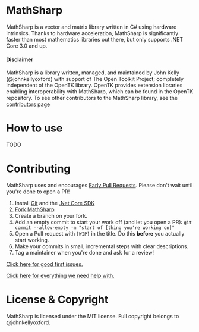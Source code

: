 # MathSharp
MathSharp is a vector and matrix library written in C# using hardware intrinsics. Thanks to hardware acceleration, MathSharp is significantly faster than most mathematics libraries out there, but only supports .NET Core 3.0 and up.

#### Disclaimer
MathSharp is a library written, managed, and maintained by John Kelly (@johnkellyoxford) with support of The Open Toolkit Project; completely independent of the OpenTK library. OpenTK provides extension libraries enabling interoperability with MathSharp, which can be found in the OpenTK repository. To see other contributors to the MathSharp library, see the [contributors page](https://github.com/opentk/MathSharp/contributors)

# How to use
TODO

# Contributing

MathSharp uses and encourages [Early Pull Requests](https://medium.com/practical-blend/pull-request-first-f6bb667a9b6). Please don't wait until you're done to open a PR!

1. Install [Git](https://git-scm.com/downloads) and the [.Net Core SDK](https://www.microsoft.com/net/download)
1. [Fork MathSharp](https://github.com/opentk/MathSharp/fork)
1. Create a branch on your fork.
1. Add an empty commit to start your work off (and let you open a PR): `git commit --allow-empty -m "start of [thing you're working on]"`
1. Open a Pull request with `[WIP]` in the title. Do this **before** you actually start working.
1. Make your commits in small, incremental steps with clear descriptions.
1. Tag a maintainer when you're done and ask for a review!

[Click here for good first issues.](https://github.com/opentk/MathSharp/issues?q=is%3Aissue+is%3Aopen+label%3A%22good+first+issue%22)

[Click here for everything we need help with.](https://github.com/opentk/MathSharp/issues?q=is%3Aissue+is%3Aopen+label%3A%22help+wanted%22)

# License & Copyright
MathSharp is licensed under the MIT license. Full copyright belongs to @johnkellyoxford.